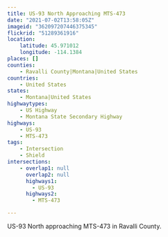 ```yaml
---
title: US-93 North Approaching MTS-473
date: "2021-07-02T13:58:05Z"
imageid: "362097207446375345"
flickrid: "51289361916"
location:
    latitude: 45.971012
    longitude: -114.1384
places: []
counties:
    - Ravalli County|Montana|United States
countries:
    - United States
states:
    - Montana|United States
highwaytypes:
    - US Highway
    - Montana State Secondary Highway
highways:
    - US-93
    - MTS-473
tags:
    - Intersection
    - Shield
intersections:
    - overlap1: null
      overlap2: null
      highways1:
        - US-93
      highways2:
        - MTS-473

---
```

US-93 North approaching MTS-473 in Ravalli County.